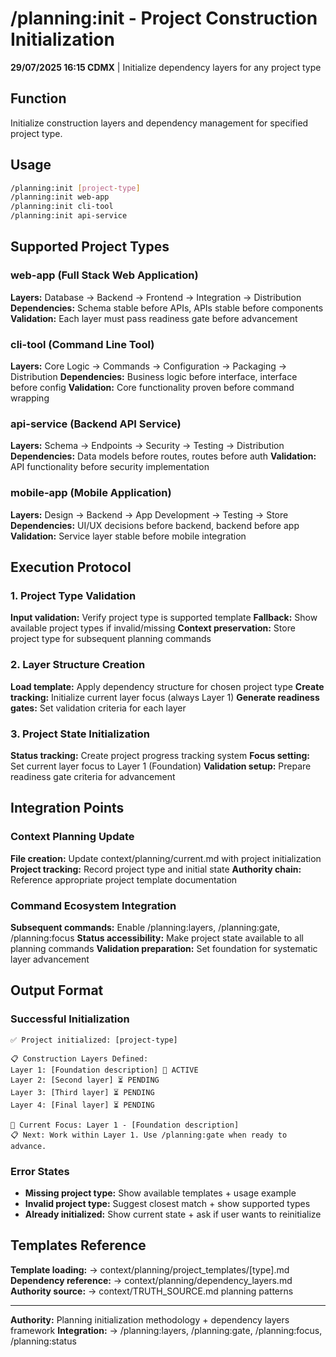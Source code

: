 # /planning:init - Project Construction Initialization

**29/07/2025 16:15 CDMX** | Initialize dependency layers for any project type

## Function
Initialize construction layers and dependency management for specified project type.

## Usage
```bash
/planning:init [project-type]
/planning:init web-app
/planning:init cli-tool  
/planning:init api-service
```

## Supported Project Types

### web-app (Full Stack Web Application)
**Layers:** Database → Backend → Frontend → Integration → Distribution
**Dependencies:** Schema stable before APIs, APIs stable before components
**Validation:** Each layer must pass readiness gate before advancement

### cli-tool (Command Line Tool)  
**Layers:** Core Logic → Commands → Configuration → Packaging → Distribution
**Dependencies:** Business logic before interface, interface before config
**Validation:** Core functionality proven before command wrapping

### api-service (Backend API Service)
**Layers:** Schema → Endpoints → Security → Testing → Distribution  
**Dependencies:** Data models before routes, routes before auth
**Validation:** API functionality before security implementation

### mobile-app (Mobile Application)
**Layers:** Design → Backend → App Development → Testing → Store
**Dependencies:** UI/UX decisions before backend, backend before app
**Validation:** Service layer stable before mobile integration

## Execution Protocol

### 1. Project Type Validation
**Input validation:** Verify project type is supported template
**Fallback:** Show available project types if invalid/missing
**Context preservation:** Store project type for subsequent planning commands

### 2. Layer Structure Creation
**Load template:** Apply dependency structure for chosen project type
**Create tracking:** Initialize current layer focus (always Layer 1)
**Generate readiness gates:** Set validation criteria for each layer

### 3. Project State Initialization  
**Status tracking:** Create project progress tracking system
**Focus setting:** Set current layer focus to Layer 1 (Foundation)
**Validation setup:** Prepare readiness gate criteria for advancement

## Integration Points

### Context Planning Update
**File creation:** Update context/planning/current.md with project initialization
**Project tracking:** Record project type and initial state
**Authority chain:** Reference appropriate project template documentation

### Command Ecosystem Integration
**Subsequent commands:** Enable /planning:layers, /planning:gate, /planning:focus
**Status accessibility:** Make project state available to all planning commands
**Validation preparation:** Set foundation for systematic layer advancement

## Output Format

### Successful Initialization
```
✅ Project initialized: [project-type]

📋 Construction Layers Defined:
Layer 1: [Foundation description] 🔄 ACTIVE
Layer 2: [Second layer] ⏳ PENDING  
Layer 3: [Third layer] ⏳ PENDING
Layer 4: [Final layer] ⏳ PENDING

🎯 Current Focus: Layer 1 - [Foundation description]
📋 Next: Work within Layer 1. Use /planning:gate when ready to advance.
```

### Error States
- **Missing project type:** Show available templates + usage example
- **Invalid project type:** Suggest closest match + show supported types  
- **Already initialized:** Show current state + ask if user wants to reinitialize

## Templates Reference

**Template loading:** → context/planning/project_templates/[type].md
**Dependency reference:** → context/planning/dependency_layers.md
**Authority source:** → context/TRUTH_SOURCE.md planning patterns

---
**Authority:** Planning initialization methodology + dependency layers framework
**Integration:** → /planning:layers, /planning:gate, /planning:focus, /planning:status